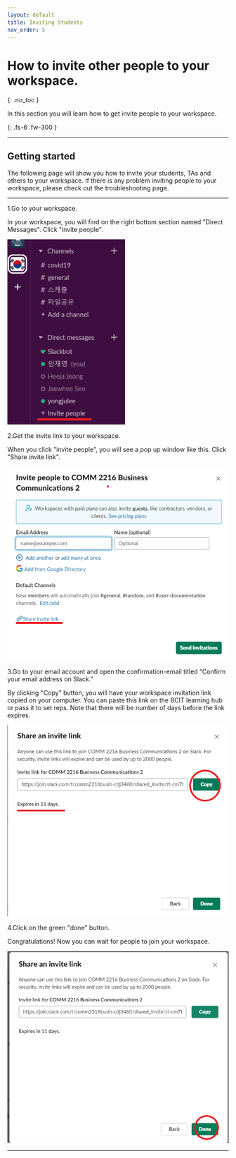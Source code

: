 ```yaml
---
layout: default
title: Inviting Students
nav_order: 5
---
```


# How to invite other people to your workspace.
{: .no_toc }

In this section you will learn how to get invite people to your workspace.

{: .fs-6 .fw-300 }

* * *

## Getting started

The following page will show you how to invite your students, TAs and others to your workspace.
If there is any problem inviting people to your workspace, please check out the troubleshooting page.


* * *

1.Go to your workspace.  

  In your workspace, you will find on the right bottom section named "Direct Messages". Click "invite people".

![enter your email](https://github.com/Jamesreinhardt222/comm-documentation-assignment/blob/gh-pages/assets/images/inv1.png?raw=true)

2.Get the invite link to your workspace.

  When you click "invite people", you will see a pop up window like this. Click "Share invite link".

![enter your email](https://github.com/Jamesreinhardt222/comm-documentation-assignment/blob/gh-pages/assets/images/inv2.png?raw=true)


3.Go to your email account and open the confirmation-email titled “Confirm your email address on Slack.”

  By clicking "Copy" button, you will have your workspace invitation link copied on your computer. You can paste this link 
  on the BCIT learning hub or pass it to set reps. Note that there will be number of days before the link expires.

![enter your email](https://github.com/Jamesreinhardt222/comm-documentation-assignment/blob/gh-pages/assets/images/inv3.png?raw=true)

4.Click on the green "done" button.

Congratulations! Now you can wait for people to join your workspace.

![enter your email](https://github.com/Jamesreinhardt222/comm-documentation-assignment/blob/gh-pages/assets/images/inv4.png?raw=true)

* * *

